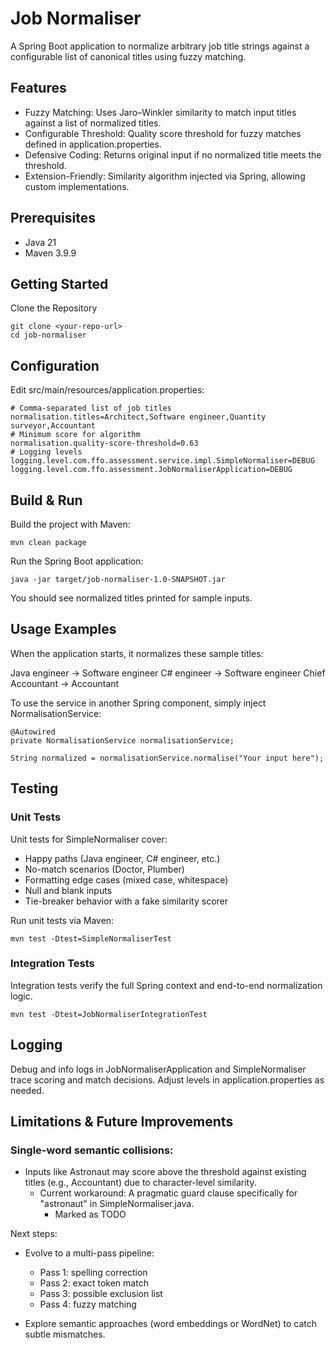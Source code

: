 # Job Normaliser

A Spring Boot application to normalize arbitrary job title strings against a configurable list of canonical titles using fuzzy matching.

## Features

- Fuzzy Matching: Uses Jaro–Winkler similarity to match input titles against a list of normalized titles.
- Configurable Threshold: Quality score threshold for fuzzy matches defined in application.properties.
- Defensive Coding: Returns original input if no normalized title meets the threshold.
- Extension-Friendly: Similarity algorithm injected via Spring, allowing custom implementations.

## Prerequisites

- Java 21
- Maven 3.9.9

## Getting Started

Clone the Repository

```
git clone <your-repo-url>
cd job-normaliser
```

## Configuration

Edit src/main/resources/application.properties:
```
# Comma-separated list of job titles
normalisation.titles=Architect,Software engineer,Quantity surveyor,Accountant
# Minimum score for algorithm
normalisation.quality-score-threshold=0.63
# Logging levels
logging.level.com.ffo.assessment.service.impl.SimpleNormaliser=DEBUG
logging.level.com.ffo.assessment.JobNormaliserApplication=DEBUG
```

## Build & Run

Build the project with Maven:
```
mvn clean package
```

Run the Spring Boot application:
```
java -jar target/job-normaliser-1.0-SNAPSHOT.jar
```
You should see normalized titles printed for sample inputs.

## Usage Examples

When the application starts, it normalizes these sample titles:

Java engineer         → Software engineer
C# engineer           → Software engineer
Chief Accountant      → Accountant

To use the service in another Spring component, simply inject NormalisationService:
```
@Autowired
private NormalisationService normalisationService;

String normalized = normalisationService.normalise("Your input here");
```

## Testing

### Unit Tests

Unit tests for SimpleNormaliser cover:

- Happy paths (Java engineer, C# engineer, etc.)
- No-match scenarios (Doctor, Plumber)
- Formatting edge cases (mixed case, whitespace)
- Null and blank inputs
- Tie-breaker behavior with a fake similarity scorer

Run unit tests via Maven:
```
mvn test -Dtest=SimpleNormaliserTest
```

### Integration Tests

Integration tests verify the full Spring context and end-to-end normalization logic.
```
mvn test -Dtest=JobNormaliserIntegrationTest
```

## Logging

Debug and info logs in JobNormaliserApplication and SimpleNormaliser trace scoring and match decisions. Adjust levels in application.properties as needed.

## Limitations & Future Improvements

### Single-word semantic collisions:
- Inputs like Astronaut may score above the threshold against existing titles (e.g., Accountant) due to character-level similarity.
  - Current workaround: A pragmatic guard clause specifically for "astronaut" in SimpleNormaliser.java.
    - Marked as TODO 

Next steps:

- Evolve to a multi-pass pipeline:

  - Pass 1: spelling correction
  - Pass 2: exact token match
  - Pass 3: possible exclusion list
  - Pass 4: fuzzy matching

- Explore semantic approaches (word embeddings or WordNet) to catch subtle mismatches.

